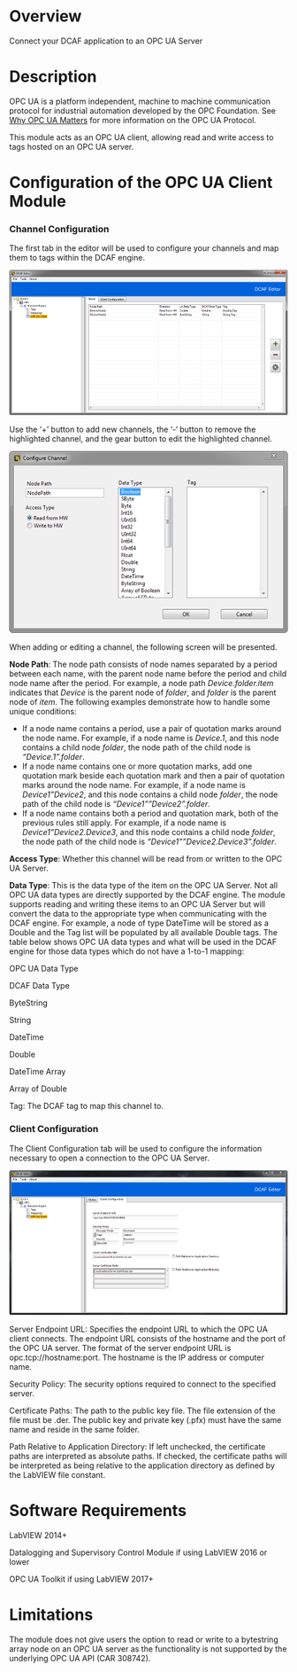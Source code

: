 # Overview

Connect your DCAF application to an OPC UA Server

# Description
OPC UA is a platform independent, machine to machine communication protocol for industrial automation developed by the OPC Foundation. See [Why OPC UA Matters](https://forums.ni.com/t5/Distributed-Control-Automation/DCAF-OPC-UA-Client-Module-Documentation/gpm-p/3680900) for more information on the OPC UA Protocol.

This module acts as an OPC UA client, allowing read and write access to tags hosted on an OPC UA server.

# Configuration of the OPC UA Client Module
### Channel Configuration
The first tab in the editor will be used to configure your channels and map them to tags within the DCAF engine. 

![UA Node Configuration](Documentation/UANodeConfiguration.png)

Use the ‘+’ button to add new channels, the ‘-‘ button to remove the highlighted channel, and the gear button to edit the highlighted channel.

![Channel Configuration](Documentation/ChannelConfiguration.png)

When adding or editing a channel, the following screen will be presented.

**Node Path**: The node path consists of node names separated by a period between each name, with the parent node name before the period and child node name after the period. For example, a node path *Device.folder.item* indicates that *Device* is the parent node of *folder*, and *folder* is the parent node of *item*. The following examples demonstrate how to handle some unique conditions:

+ If a node name contains a period, use a pair of quotation marks around the node name. For example, if a node name is *Device.1*, and this node contains a child node *folder*, the node path of the child node is *“Device.1”.folder*.
+ If a node name contains one or more quotation marks, add one quotation mark beside each quotation mark and then a pair of quotation marks around the node name. For example, if a node name is *Device1”Device2*, and this node contains a child node *folder*, the node path of the child node is *“Device1””Device2”.folder*.
+ If a node name contains both a period and quotation mark, both of the previous rules still apply. For example, if a node name is *Device1”Device2.Device3*, and this node contains a child node *folder*, the node path of the child node is *“Device1””Device2.Device3”.folder*.

**Access Type**: Whether this channel will be read from or written to the OPC UA Server.

**Data Type**: This is the data type of the item on the OPC UA Server. Not all OPC UA data types are directly supported by the DCAF engine. The module supports reading and writing these items to an OPC UA Server but will convert the data to the appropriate type when communicating with the DCAF engine. For example, a node of type DateTime will be stored as a Double and the Tag list will be populated by all available Double tags. The table below shows OPC UA data types and what will be used in the DCAF engine for those data types which do not have a 1-to-1 mapping:

 

OPC UA Data Type

DCAF Data Type

ByteString

String

DateTime

Double

DateTime Array

Array of Double

 

Tag: The DCAF tag to map this channel to.

 

### Client Configuration
The Client Configuration tab will be used to configure the information necessary to open a connection to the OPC UA Server.

![UA Client Configuration](Documentation/UAClientConfiguration.png)

Server Endpoint URL: Specifies the endpoint URL to which the OPC UA client connects. The endpoint URL consists of the hostname and the port of the OPC UA server. The format of the server endpoint URL is opc.tcp://hostname:︎port. The hostname is the IP address or computer name.

Security Policy: The security options required to connect to the specified server.

Certificate Paths: The path to the public key file. The file extension of the file must be .der. The public key and private key (.pfx) must have the same name and reside in the same folder.

Path Relative to Application Directory: If left unchecked, the certificate paths are interpreted as absolute paths. If checked, the certificate paths will be interpreted as being relative to the application directory as defined by the LabVIEW file constant.

 

# Software Requirements
LabVIEW 2014+

Datalogging and Supervisory Control Module if using LabVIEW 2016 or lower

OPC UA Toolkit if using LabVIEW 2017+

 

# Limitations
The module does not give users the option to read or write to a bytestring array node on an OPC UA server as the functionality is not supported by the underlying OPC UA API (CAR 308742).
